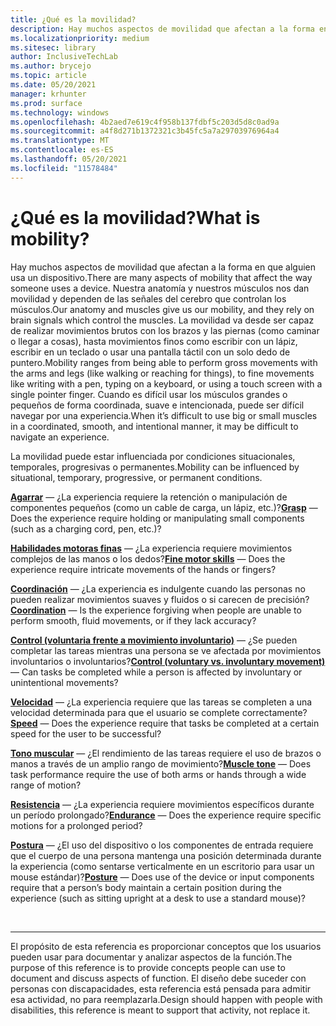 ```yaml
---
title: ¿Qué es la movilidad?
description: Hay muchos aspectos de movilidad que afectan a la forma en que alguien usa un dispositivo.
ms.localizationpriority: medium
ms.sitesec: library
author: InclusiveTechLab
ms.author: brycejo
ms.topic: article
ms.date: 05/20/2021
manager: krhunter
ms.prod: surface
ms.technology: windows
ms.openlocfilehash: 4b2aed7e619c4f958b137fdbf5c203d5d8c0ad9a
ms.sourcegitcommit: a4f8d271b1372321c3b45fc5a7a29703976964a4
ms.translationtype: MT
ms.contentlocale: es-ES
ms.lasthandoff: 05/20/2021
ms.locfileid: "11578484"
---
```

# <a name="what-is-mobility"></a><span data-ttu-id="ede19-103">¿Qué es la movilidad?</span><span class="sxs-lookup"><span data-stu-id="ede19-103">What is mobility?</span></span>

<span data-ttu-id="ede19-104">Hay muchos aspectos de movilidad que afectan a la forma en que alguien usa un dispositivo.</span><span class="sxs-lookup"><span data-stu-id="ede19-104">There are many aspects of mobility that affect the way someone uses a device.</span></span> <span data-ttu-id="ede19-105">Nuestra anatomía y nuestros músculos nos dan movilidad y dependen de las señales del cerebro que controlan los músculos.</span><span class="sxs-lookup"><span data-stu-id="ede19-105">Our anatomy and muscles give us our mobility, and they rely on brain signals which control the muscles.</span></span> <span data-ttu-id="ede19-106">La movilidad va desde ser capaz de realizar movimientos brutos con los brazos y las piernas (como caminar o llegar a cosas), hasta movimientos finos como escribir con un lápiz, escribir en un teclado o usar una pantalla táctil con un solo dedo de puntero.</span><span class="sxs-lookup"><span data-stu-id="ede19-106">Mobility ranges from being able to perform gross movements with the arms and legs (like walking or reaching for things), to fine movements like writing with a pen, typing on a keyboard, or using a touch screen with a single pointer finger.</span></span> <span data-ttu-id="ede19-107">Cuando es difícil usar los músculos grandes o pequeños de forma coordinada, suave e intencionada, puede ser difícil navegar por una experiencia.</span><span class="sxs-lookup"><span data-stu-id="ede19-107">When it’s difficult to use big or small muscles in a coordinated, smooth, and intentional manner, it may be difficult to navigate an experience.</span></span>

<span data-ttu-id="ede19-108">La movilidad puede estar influenciada por condiciones situacionales, temporales, progresivas o permanentes.</span><span class="sxs-lookup"><span data-stu-id="ede19-108">Mobility can be influenced by situational, temporary, progressive, or permanent conditions.</span></span>

<span data-ttu-id="ede19-109">**[Agarrar](mobility-grasp.md)** &mdash; ¿La experiencia requiere la retención o manipulación de componentes pequeños (como un cable de carga, un lápiz, etc.)?</span><span class="sxs-lookup"><span data-stu-id="ede19-109">**[Grasp](mobility-grasp.md)** &mdash; Does the experience require holding or manipulating small components (such as a charging cord, pen, etc.)?</span></span>

<span data-ttu-id="ede19-110">**[Habilidades motoras finas](mobility-fine-motor-skills.md)** &mdash; ¿La experiencia requiere movimientos complejos de las manos o los dedos?</span><span class="sxs-lookup"><span data-stu-id="ede19-110">**[Fine motor skills](mobility-fine-motor-skills.md)** &mdash; Does the experience require intricate movements of the hands or fingers?</span></span>

<span data-ttu-id="ede19-111">**[Coordinación](mobility-coordination.md)** &mdash; ¿La experiencia es indulgente cuando las personas no pueden realizar movimientos suaves y fluidos o si carecen de precisión?</span><span class="sxs-lookup"><span data-stu-id="ede19-111">**[Coordination](mobility-coordination.md)** &mdash; Is the experience forgiving when people are unable to perform smooth, fluid movements, or if they lack accuracy?</span></span>

<span data-ttu-id="ede19-112">**[Control (voluntaria frente a movimiento involuntario)](mobility-control.md)** &mdash; ¿Se pueden completar las tareas mientras una persona se ve afectada por movimientos involuntarios o involuntarios?</span><span class="sxs-lookup"><span data-stu-id="ede19-112">**[Control (voluntary vs. involuntary movement)](mobility-control.md)** &mdash; Can tasks be completed while a person is affected by involuntary or unintentional movements?</span></span>

<span data-ttu-id="ede19-113">**[Velocidad](mobility-speed.md)** &mdash; ¿La experiencia requiere que las tareas se completen a una velocidad determinada para que el usuario se complete correctamente?</span><span class="sxs-lookup"><span data-stu-id="ede19-113">**[Speed](mobility-speed.md)** &mdash; Does the experience require that tasks be completed at a certain speed for the user to be successful?</span></span>

<span data-ttu-id="ede19-114">**[Tono muscular](mobility-muscle-tone.md)** &mdash; ¿El rendimiento de las tareas requiere el uso de brazos o manos a través de un amplio rango de movimiento?</span><span class="sxs-lookup"><span data-stu-id="ede19-114">**[Muscle tone](mobility-muscle-tone.md)** &mdash; Does task performance require the use of both arms or hands through a wide range of motion?</span></span>

<span data-ttu-id="ede19-115">**[Resistencia](mobility-endurance.md)** &mdash; ¿La experiencia requiere movimientos específicos durante un período prolongado?</span><span class="sxs-lookup"><span data-stu-id="ede19-115">**[Endurance](mobility-endurance.md)** &mdash; Does the experience require specific motions for a prolonged period?</span></span>

<span data-ttu-id="ede19-116">**[Postura](mobility-posture.md)** &mdash; ¿El uso del dispositivo o los componentes de entrada requiere que el cuerpo de una persona mantenga una posición determinada durante la experiencia (como sentarse verticalmente en un escritorio para usar un mouse estándar)?</span><span class="sxs-lookup"><span data-stu-id="ede19-116">**[Posture](mobility-posture.md)** &mdash; Does use of the device or input components require that a person’s body maintain a certain position during the experience (such as sitting upright at a desk to use a standard mouse)?</span></span>

&nbsp;

[comment]: # (Instrucción Footer)
___
<span data-ttu-id="ede19-118">El propósito de esta referencia es proporcionar conceptos que los usuarios pueden usar para documentar y analizar aspectos de la función.</span><span class="sxs-lookup"><span data-stu-id="ede19-118">The purpose of this reference is to provide concepts people can use to document and discuss aspects of function.</span></span> <span data-ttu-id="ede19-119">El diseño debe suceder con personas con discapacidades, esta referencia está pensada para admitir esa actividad, no para reemplazarla.</span><span class="sxs-lookup"><span data-stu-id="ede19-119">Design should happen with people with disabilities, this reference is meant to support that activity, not replace it.</span></span> 
